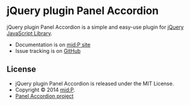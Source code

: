 jQuery plugin Panel Accordion
============================

jQuery plugin Panel Accordion is a simple and easy-use plugin for <a href="http://jquery.com/">jQuery JavaScript Library</a>.

* Documentation is on <a href="http://www.midp.jp/panelaccordion/">mid:P site</a>
* Issue tracking is on <a href="https://github.com/tak-midp/jQuery-PanelAccordion">GitHub</a>


License
-------

* jQuery plugin Panel Accordion is released under the MIT License.
* Copyright &copy; 2014 <a href="http://midp.jp" target="_blank">mid:P</a>.
* <a href="http://midp.jp" target="_blank">Panel Accordion project</a>
